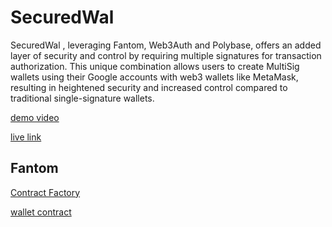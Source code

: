 # SecuredWal

SecuredWal , leveraging Fantom, Web3Auth and Polybase, offers an added layer of security and control by requiring multiple signatures for transaction authorization. This unique combination allows users to create MultiSig wallets using their Google accounts with web3 wallets like MetaMask, resulting in heightened security and increased control compared to traditional single-signature wallets.

[demo video](https://vimeo.com/841961646)

[live link](https://secured-wal.vercel.app/)

## Fantom

[Contract Factory](https://ftmscan.com/address/0x044a15A23C53bCA92008C07F6891FF8E9647FBD7)

[wallet contract](https://ftmscan.com/address/0xcc3bcc1f241637281ceba303f21d48aef9fc5940)
